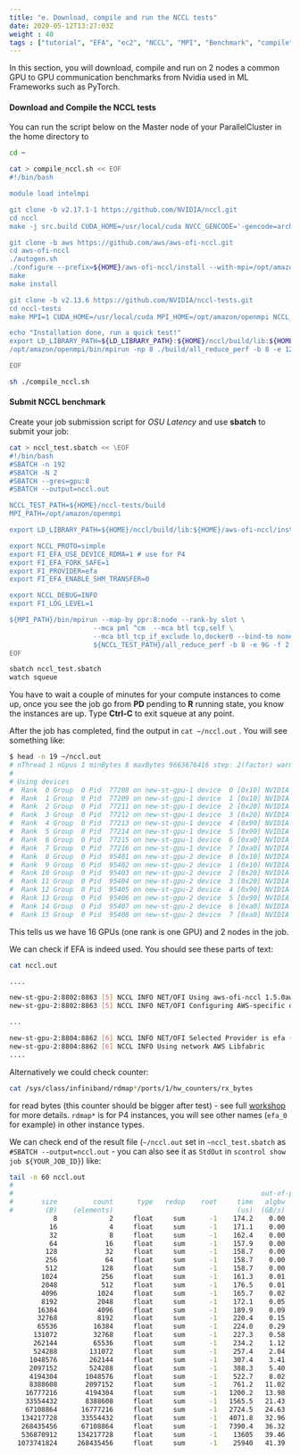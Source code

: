 ```yaml
---
title: "e. Download, compile and run the NCCL tests"
date: 2020-05-12T13:27:03Z
weight : 40
tags : ["tutorial", "EFA", "ec2", "NCCL", "MPI", "Benchmark", "compile"]
---
```




In this section, you will download, compile and run on 2 nodes a common GPU to GPU communication benchmarks from Nvidia used in ML Frameworks such as PyTorch.


#### Download and Compile the NCCL tests

You can run the script below on the Master node of your ParallelCluster in the home directory to 

```bash
cd ~

cat > compile_nccl.sh << EOF
#!/bin/bash

module load intelmpi

git clone -b v2.17.1-1 https://github.com/NVIDIA/nccl.git
cd nccl
make -j src.build CUDA_HOME=/usr/local/cuda NVCC_GENCODE='-gencode=arch=compute_70,code=sm_70 -gencode=arch=compute_75,code=sm_75 -gencode=arch=compute_80,code=sm_80'

git clone -b aws https://github.com/aws/aws-ofi-nccl.git
cd aws-ofi-nccl
./autogen.sh
./configure --prefix=${HOME}/aws-ofi-nccl/install --with-mpi=/opt/amazon/openmpi --with-libfabric=/opt/amazon/efa --with-cuda=/usr/local/cuda
make
make install

git clone -b v2.13.6 https://github.com/NVIDIA/nccl-tests.git
cd nccl-tests
make MPI=1 CUDA_HOME=/usr/local/cuda MPI_HOME=/opt/amazon/openmpi NCCL_HOME=${HOME}/nccl/build

echo "Installation done, run a quick test!"
export LD_LIBRARY_PATH=${LD_LIBRARY_PATH}:${HOME}/nccl/build/lib:${HOME}/aws-ofi-nccl/lib
/opt/amazon/openmpi/bin/mpirun -np 8 ./build/all_reduce_perf -b 8 -e 128M -f 2 -g 1

EOF

sh ./compile_nccl.sh
```


#### Submit NCCL benchmark

Create your job submission script for *OSU Latency* and use **sbatch** to submit your job:

```bash
cat > nccl_test.sbatch << \EOF
#!/bin/bash
#SBATCH -n 192
#SBATCH -N 2
#SBATCH --gres=gpu:8
#SBATCH --output=nccl.out

NCCL_TEST_PATH=${HOME}/nccl-tests/build
MPI_PATH=/opt/amazon/openmpi

export LD_LIBRARY_PATH=${HOME}/nccl/build/lib:${HOME}/aws-ofi-nccl/install/lib

export NCCL_PROTO=simple
export FI_EFA_USE_DEVICE_RDMA=1 # use for P4
export FI_EFA_FORK_SAFE=1
export FI_PROVIDER=efa
export FI_EFA_ENABLE_SHM_TRANSFER=0

export NCCL_DEBUG=INFO
export FI_LOG_LEVEL=1

${MPI_PATH}/bin/mpirun --map-by ppr:8:node --rank-by slot \
                     --mca pml ^cm  --mca btl tcp,self \
                     --mca btl_tcp_if_exclude lo,docker0 --bind-to none \
                     ${NCCL_TEST_PATH}/all_reduce_perf -b 8 -e 9G -f 2 -g 1 -c 1 -n 100
EOF

sbatch nccl_test.sbatch
watch squeue
```

You have to wait a couple of minutes for your compute instances to come up, once you see the job go from **PD** pending to **R** running state, you know the instances are up. Type **Ctrl-C** to exit squeue at any point.

After the job has completed, find the output in `cat ~/nccl.out` . You will see something like:

```bash
$ head -n 19 ~/nccl.out
# nThread 1 nGpus 1 minBytes 8 maxBytes 9663676416 step: 2(factor) warmup iters: 5 iters: 100 agg iters: 1 validation: 1 graph: 0
#
# Using devices
#  Rank  0 Group  0 Pid  77208 on new-st-gpu-1 device  0 [0x10] NVIDIA A100-SXM4-80GB
#  Rank  1 Group  0 Pid  77209 on new-st-gpu-1 device  1 [0x10] NVIDIA A100-SXM4-80GB
#  Rank  2 Group  0 Pid  77211 on new-st-gpu-1 device  2 [0x20] NVIDIA A100-SXM4-80GB
#  Rank  3 Group  0 Pid  77212 on new-st-gpu-1 device  3 [0x20] NVIDIA A100-SXM4-80GB
#  Rank  4 Group  0 Pid  77213 on new-st-gpu-1 device  4 [0x90] NVIDIA A100-SXM4-80GB
#  Rank  5 Group  0 Pid  77214 on new-st-gpu-1 device  5 [0x90] NVIDIA A100-SXM4-80GB
#  Rank  6 Group  0 Pid  77215 on new-st-gpu-1 device  6 [0xa0] NVIDIA A100-SXM4-80GB
#  Rank  7 Group  0 Pid  77216 on new-st-gpu-1 device  7 [0xa0] NVIDIA A100-SXM4-80GB
#  Rank  8 Group  0 Pid  95401 on new-st-gpu-2 device  0 [0x10] NVIDIA A100-SXM4-80GB
#  Rank  9 Group  0 Pid  95402 on new-st-gpu-2 device  1 [0x10] NVIDIA A100-SXM4-80GB
#  Rank 10 Group  0 Pid  95403 on new-st-gpu-2 device  2 [0x20] NVIDIA A100-SXM4-80GB
#  Rank 11 Group  0 Pid  95404 on new-st-gpu-2 device  3 [0x20] NVIDIA A100-SXM4-80GB
#  Rank 12 Group  0 Pid  95405 on new-st-gpu-2 device  4 [0x90] NVIDIA A100-SXM4-80GB
#  Rank 13 Group  0 Pid  95406 on new-st-gpu-2 device  5 [0x90] NVIDIA A100-SXM4-80GB
#  Rank 14 Group  0 Pid  95407 on new-st-gpu-2 device  6 [0xa0] NVIDIA A100-SXM4-80GB
#  Rank 15 Group  0 Pid  95408 on new-st-gpu-2 device  7 [0xa0] NVIDIA A100-SXM4-80GB
```
This tells us we have 16 GPUs (one rank is one GPU) and 2 nodes in the job.


We can check if EFA is indeed used. You should see these parts of text:
```bash
cat nccl.out

....

new-st-gpu-2:8802:8863 [5] NCCL INFO NET/OFI Using aws-ofi-nccl 1.5.0aws
new-st-gpu-2:8802:8863 [5] NCCL INFO NET/OFI Configuring AWS-specific options

...

new-st-gpu-2:8804:8862 [6] NCCL INFO NET/OFI Selected Provider is efa (found 4 nics)
new-st-gpu-2:8804:8862 [6] NCCL INFO Using network AWS Libfabric
....

```

Alternatively we could check counter:
```bash
cat /sys/class/infiniband/rdmap*/ports/1/hw_counters/rx_bytes
```
for read bytes (this counter should be bigger after test) - see full [workshop](https://catalog.us-east-1.prod.workshops.aws/workshops/5563d004-a892-4c83-8d82-d8fa6baa0517/en-US/monitor) for more details.
`rdmap*` is for P4 instances, you will see other names (`efa_0` for example) in other instance types.


We can check end of the result file (`~/nccl.out` set in `~nccl_test.sbatch` as `#SBATCH --output=nccl.out` - you can also see it as `StdOut` in `scontrol show job ${YOUR_JOB_ID}`) like:
```bash
tail -n 60 nccl.out
#
#                                                              out-of-place                       in-place          
#       size         count      type   redop    root     time   algbw   busbw #wrong     time   algbw   busbw #wrong
#        (B)    (elements)                               (us)  (GB/s)  (GB/s)            (us)  (GB/s)  (GB/s)       
           8             2     float     sum      -1    174.2    0.00    0.00      0    171.7    0.00    0.00      0
          16             4     float     sum      -1    171.1    0.00    0.00      0    167.0    0.00    0.00      0
          32             8     float     sum      -1    162.4    0.00    0.00      0    158.1    0.00    0.00      0
          64            16     float     sum      -1    157.9    0.00    0.00      0    157.9    0.00    0.00      0
         128            32     float     sum      -1    158.7    0.00    0.00      0    158.3    0.00    0.00      0
         256            64     float     sum      -1    158.7    0.00    0.00      0    158.7    0.00    0.00      0
         512           128     float     sum      -1    158.7    0.00    0.01      0    159.1    0.00    0.01      0
        1024           256     float     sum      -1    161.3    0.01    0.01      0    161.4    0.01    0.01      0
        2048           512     float     sum      -1    176.5    0.01    0.02      0    175.7    0.01    0.02      0
        4096          1024     float     sum      -1    165.7    0.02    0.05      0    165.7    0.02    0.05      0
        8192          2048     float     sum      -1    172.1    0.05    0.09      0    171.5    0.05    0.09      0
       16384          4096     float     sum      -1    189.9    0.09    0.16      0    189.0    0.09    0.16      0
       32768          8192     float     sum      -1    220.4    0.15    0.28      0    218.2    0.15    0.28      0
       65536         16384     float     sum      -1    224.0    0.29    0.55      0    221.0    0.30    0.56      0
      131072         32768     float     sum      -1    227.3    0.58    1.08      0    223.3    0.59    1.10      0
      262144         65536     float     sum      -1    234.2    1.12    2.10      0    233.2    1.12    2.11      0
      524288        131072     float     sum      -1    257.4    2.04    3.82      0    257.3    2.04    3.82      0
     1048576        262144     float     sum      -1    307.4    3.41    6.40      0    306.7    3.42    6.41      0
     2097152        524288     float     sum      -1    388.3    5.40   10.13      0    388.7    5.40   10.12      0
     4194304       1048576     float     sum      -1    522.7    8.02   15.04      0    521.6    8.04   15.08      0
     8388608       2097152     float     sum      -1    761.2   11.02   20.66      0    757.8   11.07   20.75      0
    16777216       4194304     float     sum      -1   1200.2   13.98   26.21      0   1195.9   14.03   26.30      0
    33554432       8388608     float     sum      -1   1565.5   21.43   40.19      0   1559.6   21.52   40.34      0
    67108864      16777216     float     sum      -1   2724.5   24.63   46.18      0   2727.9   24.60   46.13      0
   134217728      33554432     float     sum      -1   4071.8   32.96   61.80      0   4070.3   32.98   61.83      0
   268435456      67108864     float     sum      -1   7390.4   36.32   68.10      0   7387.7   36.34   68.13      0
   536870912     134217728     float     sum      -1    13605   39.46   73.99      0    13594   39.49   74.05      0
  1073741824     268435456     float     sum      -1    25940   41.39   77.61      0    25985   41.32   77.48      0
```
